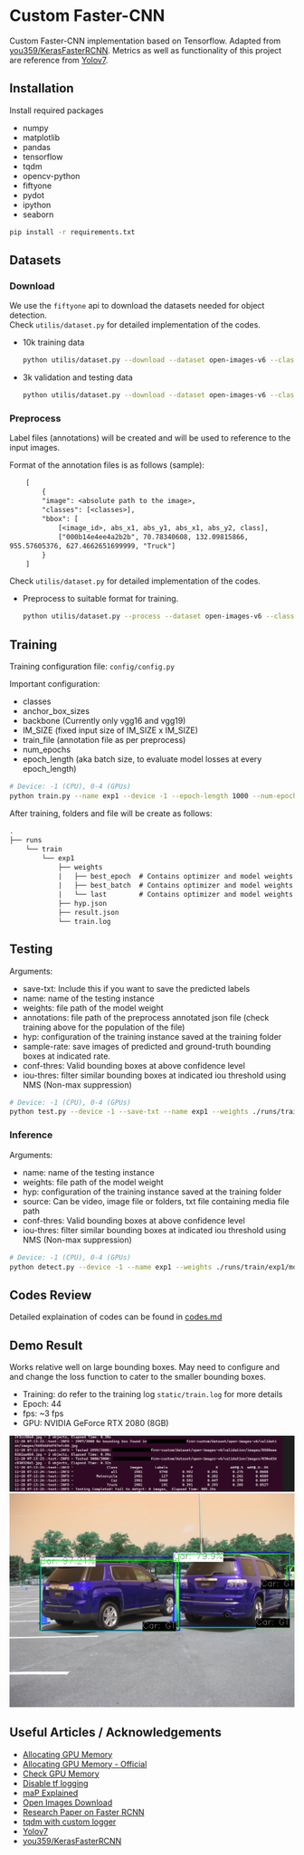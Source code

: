 # Custom Faster-CNN
Custom Faster-CNN implementation based on Tensorflow. Adapted from [you359/KerasFasterRCNN](https://github.com/you359/Keras-FasterRCNN/tree/eb67ad5d946581344f614faa1e3ee7902f429ce3). Metrics as well as functionality of this project are reference from [Yolov7](https://github.com/WongKinYiu/yolov7).

## Installation
Install required packages
- numpy
- matplotlib
- pandas
- tensorflow
- tqdm
- opencv-python
- fiftyone
- pydot
- ipython
- seaborn
```sh
pip install -r requirements.txt
```

## Datasets
### Download
We use the `fiftyone` api to download the datasets needed for object detection. <br>
Check `utilis/dataset.py` for detailed implementation of the codes.

- 10k training data
    ```sh
    python utilis/dataset.py --download --dataset open-images-v6 --classes Motorcycle Car Truck --splits train --max-samples 10000 --save-dir ./dataset
    ```
- 3k validation and testing data
    ```sh
    python utilis/dataset.py --download --dataset open-images-v6 --classes Motorcycle Car Truck --splits validation test --max-samples 3000 --save-dir ./dataset
    ```

### Preprocess
Label files (annotations) will be created and will be used to reference to the input images.

Format of the annotation files is as follows (sample):
``` 
    [
        {
        "image": <absolute path to the image>,
        "classes": [<classes>],
        "bbox": [
            [<image_id>, abs_x1, abs_y1, abs_x1, abs_y2, class],
            ["000b14e4ee4a2b2b", 70.78340608, 132.09815866, 955.57605376, 627.4662651699999, "Truck"]
        }
    ]
```
Check `utilis/dataset.py` for detailed implementation of the codes.

- Preprocess to suitable format for training.
    ```sh
    python utilis/dataset.py --process --dataset open-images-v6 --classes Motorcycle Car Truck --save-dir ./dataset --model fcnn-custom
    ```

## Training
Training configuration file: `config/config.py`

Important configuration:

- classes
- anchor_box_sizes
- backbone (Currently only vgg16 and vgg19)
- IM_SIZE (fixed input size of IM_SIZE x IM_SIZE)
- train_file (annotation file as per preprocess)
- num_epochs
- epoch_length (aka batch size, to evaluate model losses at every epoch_length)

```sh
# Device: -1 (CPU), 0-4 (GPUs)
python train.py --name exp1 --device -1 --epoch-length 1000 --num-epochs 300
```

After training, folders and file will be create as follows:
```
.
├── runs     
    └── train 
        └── exp1  
            ├── weights
            |   ├── best_epoch  # Contains optimizer and model weights
            |   ├── best_batch  # Contains optimizer and model weights
            |   └── last        # Contains optimizer and model weights
            ├── hyp.json
            ├── result.json
            └── train.log                     
```


## Testing
Arguments:
- save-txt: Include this if you want to save the predicted labels
- name: name of the testing instance
- weights: file path of the model weight
- annotations: file path of the preprocess annotated json file (check training above for the population of the file)
- hyp: configuration of the training instance saved at the training folder
- sample-rate: save images of predicted and ground-truth bounding boxes at indicated rate.
- conf-thres: Valid bounding boxes at above confidence level
- iou-thres: filter similar bounding boxes at indicated iou threshold using NMS (Non-max suppression)

```sh
# Device: -1 (CPU), 0-4 (GPUs)
python test.py --device -1 --save-txt --name exp1 --weights ./runs/train/exp1/model.h5 --annotations ./dataset/open-images-v6/validation_labels.json --hyp ./runs/train/exp1/hyp.json --sample-rate 10 --conf-thres 0.001 --iou-thres 0.65
```

### Inference
Arguments:
- name: name of the testing instance
- weights: file path of the model weight
- hyp: configuration of the training instance saved at the training folder
- source: Can be video, image file or folders, txt file containing media file path
- conf-thres: Valid bounding boxes at above confidence level
- iou-thres: filter similar bounding boxes at indicated iou threshold using NMS (Non-max suppression)

```sh
# Device: -1 (CPU), 0-4 (GPUs)
python detect.py --device -1 --name exp1 --weights ./runs/train/exp1/model.h5 --hyp ./runs/train/exp1/hyp.json --source ./dataset/open-images-v6/test/images --conf-thres 0.001 --iou-thres 0.65
```

## Codes Review
Detailed explaination of codes can be found in [codes.md](./codes.md)



## Demo Result
Works relative well on large bounding boxes. May need to configure and and change the loss function to cater to the smaller bounding boxes. 
- Training: do refer to the training log `static/train.log` for more details
- Epoch: 44
- fps: ~3 fps
- GPU: NVIDIA GeForce RTX 2080 (8GB)

![alt text](./static/test_result.PNG)
![alt text](./static/car2.jpg)


## Useful Articles / Acknowledgements
- [Allocating GPU Memory](https://stackoverflow.com/questions/34199233/how-to-prevent-tensorflow-from-allocating-the-totality-of-a-gpu-memory)
- [Allocating GPU Memory - Official](https://www.tensorflow.org/guide/gpu#limiting_gpu_memory_growth)
- [Check GPU Memory](https://stackoverflow.com/questions/59567226/how-to-programmatically-determine-available-gpu-memory-with-tensorflow)
- [Disable tf logging](https://stackoverflow.com/questions/35911252/disable-tensorflow-debugging-information)
- [maP Explained](https://learnopencv.com/mean-average-precision-map-object-detection-model-evaluation-metric/)
- [Open Images Download](https://storage.googleapis.com/openimages/web/download.html)
- [Research Paper on Faster RCNN](https://arxiv.org/abs/1506.01497)
- [tqdm with custom logger](https://github.com/tqdm/tqdm/issues/313)
- [Yolov7](https://github.com/WongKinYiu/yolov7)
- [you359/KerasFasterRCNN](https://github.com/you359/Keras-FasterRCNN/tree/eb67ad5d946581344f614faa1e3ee7902f429ce3)
